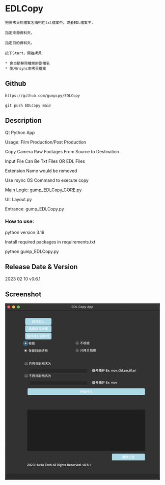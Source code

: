 # EDLCopy

    把要拷貝的檔案名稱列在txt檔案中，或者EDL檔案中，

    指定來源資料夾，

    指定目的資料夾，

    按下Start，開始拷貝

    * 會自動移除檔案的副檔名
    * 使用rsync來拷貝檔案

## Github

    https://github.com/gumpcpy/EDLCopy

    git push EDLCopy main
    

## Description
Qt Python App

Usage: Film Production/Post Production 

Copy Camera Raw Footages From Source to Destination

Input File Can Be Txt Files OR EDL Files

Extension Name would be removed

Use rsync OS Command to execute copy

Main Logic: gump_EDLCopy_CORE.py

UI: Layout.py

Entrance: gump_EDLCopy.py

### How to use:

python version 3.19

Install required packages in requirements.txt

python gump_EDLCopy.py


## Release Date & Version 

2023 02 10 v0.6.1

## Screenshot

![Screenshot](./screenshot/EDLCopy_0.6.1.png)











